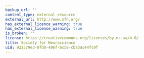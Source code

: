 ```yaml
---
backup_url: ''
content_type: external-resource
external_url: http://www.sfn.org/
has_external_licence_warning: true
has_external_license_warning: true
is_broken: ''
license: https://creativecommons.org/licenses/by-nc-sa/4.0/
title: Society for Neuroscience
uid: 922579e3-0fd0-496f-bc58-cba3ac44fc9f
---
```

